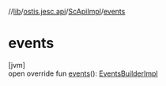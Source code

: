 //[lib](../../../index.md)/[ostis.jesc.api](../index.md)/[ScApiImpl](index.md)/[events](events.md)

# events

[jvm]\
open override fun [events](events.md)(): [EventsBuilderImpl](../../ostis.jesc.api.builder/-events-builder-impl/index.md)
